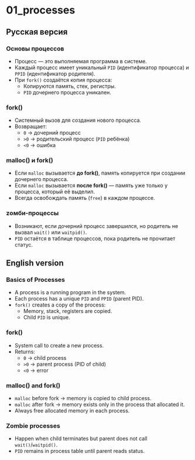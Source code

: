 # 01_processes

## Русская версия
### Основы процессов
- Процесс — это выполняемая программа в системе.
- Каждый процесс имеет уникальный `PID` (идентификатор процесса) и `PPID` (идентификатор родителя).
- При `fork()` создаётся копия процесса:
  - Копируются память, стек, регистры.
  - `PID` дочернего процесса уникален.

### fork()
- Системный вызов для создания нового процесса.
- Возвращает:
  - `0` → дочерний процесс
  - `>0` → родительский процесс (`PID` ребёнка)
  - `<0` → ошибка

### malloc() и fork()
- Если `malloc` вызывается **до fork()**, память копируется при создании дочернего процесса.
- Если `malloc` вызывается **после fork()** — память уже только у процесса, который её выделил.
- Всегда освобождать память (`free`) в каждом процессе.

### zомби-процессы
- Возникают, если дочерний процесс завершился, но родитель не вызвал `wait()` или `waitpid()`.
- `PID` остаётся в таблице процессов, пока родитель не прочитает статус.

## English version
### Basics of Processes
- A process is a running program in the system.
- Each process has a unique `PID` and `PPID` (parent PID).
- `fork()` creates a copy of the process:
  - Memory, stack, registers are copied.
  - Child `PID` is unique.

### fork()
- System call to create a new process.
- Returns:
  - `0` → child process
  - `>0` → parent process (PID of child)
  - `<0` → error

### malloc() and fork()
- `malloc` before fork → memory is copied to child process.
- `malloc` after fork → memory exists only in the process that allocated it.
- Always free allocated memory in each process.

### Zombie processes
- Happen when child terminates but parent does not call `wait()`/`waitpid()`.
- `PID` remains in process table until parent reads status.
